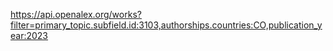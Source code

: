 https://api.openalex.org/works?filter=primary_topic.subfield.id:3103,authorships.countries:CO,publication_year:2023
